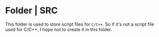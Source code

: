 # Folder | SRC
This folder is used to store script files for `C/C++`.
So if it's not a script file used for C/C++, I hope not to create it in this folder.